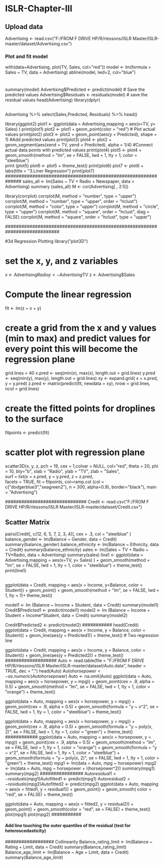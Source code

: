 # ISLR-Chapter-III
## Upload data
Advertising <- read.csv("F:/FROM F DRIVE HP/R/rlessons/ISLR Master/ISLR-master/dataset/Advertising.csv")
### Plot and fit model
with(data=Advertising, plot(TV, Sales, col="red"))
model <- lm(formula = Sales ~ TV, data = Advertising)
abline(model, lwd=2, col="blue")
#
summary(model)
Advertising$Predicted <- predict(model) # Save the predicted values
Advertising$Residuals <- residuals(model) # save the residual values
head(Advertising)
library(dplyr)
##
Advertising %>% select(Sales,Predicted, Residuals) %>% head()

library(ggplot2)
plot1 <- ggplot(data = Advertising,mapping = aes(x=TV, y= Sales) )
print(plot1)
plot2 <- plot1 + geom_point(color = "red") # Plot actual values
print(plot2)
plot3 <- plot2 + geom_point(aes(y = Predicted), shape = 1)  #Add predicted values
print(plot3)
plot4 <- plot2 + geom_segment(aes(xend = TV, yend = Predicted), alpha = 1/4)  #Connect actual data points with predicted values 
print(plot4)
plot5 <- plot4 + geom_smooth(method = "lm", se = FALSE, lwd = 1, lty = 1, color = "steelblue")    
print (plot5)
plot6 <- plot5 + theme_test() 
print(plot6)
plot7 <- plot6 + labs(title = "3.Liner Regression")
print(plot7)
##############################################################
sales_all <- lm(Sales ~ TV + Radio + Newspaper, data = Advertising)
summary (sales_all)
M <- cor(Advertising[ , 2:5])

library(corrplot)
corrplot(M, method = "number", type = "upper")
corrplot(M, method = "number", type = "upper", order = "hclust")
corrplot(M, method = "color", type = "upper")
corrplot(M, method =  "circle", type = "upper")
corrplot(M, method = "square", order = "hclust", diag = FALSE)
corrplot(M, method = "square", order = "hclust", type = "upper")

############################################################################

#3d Regression Plotting
library("plot3D")

# set the x, y, and z variables
x <- Advertising$Radio
y <- Advertising$TV
z <- Advertising$Sales

# Compute the linear regression 
fit <- lm(z ~ x + y)

# create a grid from the x and y values (min to max) and predict values for every point this will become the regression plane
grid.lines = 40
x.pred <- seq(min(x), max(x), length.out = grid.lines)
y.pred <- seq(min(y), max(y), length.out = grid.lines)
xy <- expand.grid( x = x.pred, y = y.pred)
z.pred <- matrix(predict(fit, newdata = xy), 
                 nrow = grid.lines, ncol = grid.lines)

# create the fitted points for droplines to the surface
fitpoints <- predict(fit)

# scatter plot with regression plane
scatter3D(x, y, z, pch = 19, cex = 1,colvar = NULL, col="red", 
          theta = 20, phi = 10, bty="b",
          xlab = "Radio", ylab = "TV", zlab = "Sales",  
          surf = list(x = x.pred, y = y.pred, z = z.pred,  
                      facets = TRUE, fit = fitpoints, col=ramp.col (col = c("dodgerblue3","seagreen2"), n = 300, alpha=0.9), border="black"), main = "Advertising")

##############################
Credit <- read.csv("F:/FROM F DRIVE HP/R/rlessons/ISLR Master/ISLR-master/dataset/Credit.csv")
## Scatter Matrix
pairs(Credit[, c(12, 6, 5, 7, 2, 3, 4)], cex = .3, col = "steelblue" )
balance_gender <- lm(Balance ~ Gender, data = Credit)
summary(balance_gender)
balance_ethnicity <- lm(Balance ~ Ethnicity, data = Credit)
summary(balance_ethnicity)
sales <- lm(Sales ~ TV + Radio + TV*Radio, data = Advertising)
summary(sales) 
line1 <-  ggplot(data = Advertising,mapping = aes(x=TV, y= Sales) ) + geom_smooth(method = "lm", se = FALSE, lwd = 1, lty = 1, color = "steelblue") + theme_test()
print(line1)
##
ggplot(data = Credit, mapping = aes(x = Income, y=Balance, color = Student)) + geom_point() +
  geom_smooth(method = "lm", se = FALSE, lwd = 1, lty = 1)+ theme_test()


model1 <- lm (Balance ~ Income + Student, data = Credit)
summary(model1)
Credit$Predicted1 <- predict(model1)
model2 <- lm (Balance ~ Income + Student + Income*Student, data = Credit)
summary(model2)

Credit$Predicted2 <- predict(model2)
###########
head(Credit)
ggplot(data = Credit, mapping = aes(x = Income, y = Balance, color = Student)) + 
  geom_line(aes(y = Predicted1)) + theme_test() # Two regression line

ggplot(data = Credit, mapping = aes(x = Income, y = Balance, color = Student)) +
  geom_line(aes(y = Predicted2)) + theme_test()
###################
Auto <- read.table(file = "F:/FROM F DRIVE HP/R/rlessons/ISLR Master/ISLR-master/dataset/Auto.data", header = TRUE, dec = ".")
head(Auto)
Auto$horsepower <- as.numeric(Auto$horsepower)
Auto <- na.omit(Auto)
ggplot(data = Auto, mapping = aes(x = horsepower, y = mpg)) + geom_point(cex = .9, alpha = 0.5) + geom_smooth(method = "lm", se = FALSE, lwd = 1, lty = 1, color = "orange") + 
    theme_test()

ggplot(data = Auto, mapping = aes(x = horsepower, y = mpg)) + geom_point(cex = .9, alpha = 0.5) + geom_smooth(formula = "y ~ x^2", se = FALSE, lwd = 1, lty = 1, color = "steelblue") + 
   theme_test()

ggplot(data = Auto, mapping = aes(x = horsepower, y = mpg)) + geom_point(cex = .9, alpha = 0.5) + geom_smooth(formula = "y ~ poly(x, 2)", se = FALSE, lwd = 1, lty = 1, color = "green") + 
   theme_test()
############
ggplot(data = Auto, mapping = aes(x = horsepower, y = mpg)) + geom_point(cex = .9, alpha = 0.5) + 
  geom_smooth(method = "lm", se = FALSE, lwd = 1, lty = 1, color = "orange") + 
  geom_smooth(formula = "y ~ x^2", se = FALSE, lwd = 1, lty = 1, color = "steelblue") +
  geom_smooth(formula = "y ~ poly(x, 2)", se = FALSE, lwd = 1, lty = 1, color = "green") +
  theme_test()
mpg1 <- lm(data = Auto, mpg ~ horsepower)
mpg2 <- lm(data = Auto, mpg ~ horsepower + I(horsepower^2))
summary(mpg1)
summary(mpg2)
################
Auto$residual1 <- residuals(mpg1)
Auto$fitted1 <- predict(mpg1)
Auto$residual2 <- residuals(mpg2)
Auto$fitted2 <- predict(mpg2)
ggplot(data = Auto, mapping = aes(x = fitted1, y = residual1)) + geom_point() + geom_smooth( color = "red", se = FALSE) + theme_test() 

ggplot(data = Auto, mapping = aes(x = fitted2, y = residual2)) + geom_point() + geom_smooth(color = "red", se = FALSE) + theme_test()
plot(mpg1)
plot(mpg2)
###########
#### Add line touching the outer quantiles of the residual (test for heteroscedasticity)


################## Collinearity
Balance_rating_limit <- lm(Balance ~ Rating + Limit, data = Credit)
summary(Balance_rating_limit)
Balance_age_limit <- lm(Balance ~ Age + Limit, data = Credit)
summary(Balance_age_limit)


